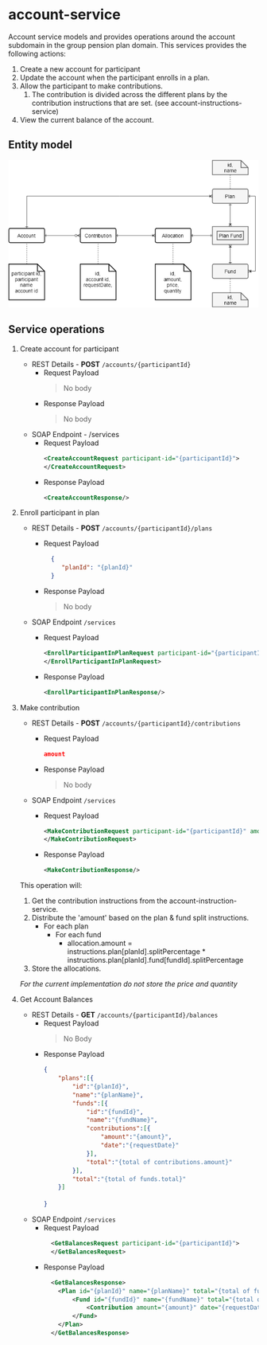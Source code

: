 # account-service

Account service models and provides operations around the account subdomain in the group pension plan domain.
This services provides the following actions:
1. Create a new account for participant
2. Update the account when the participant enrolls in a plan.
3. Allow the participant to make contributions.
    1. The contribution is divided across the different plans by the contribution instructions that are set. (see account-instructions-service)
4. View the current balance of the account.

## Entity model

![ER Diagram](account-er-model.png)

## Service operations
1. Create account for participant
    * REST Details - **POST** `/accounts/{participantId}`
        * Request Payload
          > No body
        * Response Payload
          > No body          
    * SOAP Endpoint - /services
        * Request Payload
            ```xml
            <CreateAccountRequest participant-id="{participantId}">
            </CreateAccountRequest>
            ```
        * Response Payload
            ```xml
            <CreateAccountResponse/>
            ```

2. Enroll participant in plan
    * REST Details - **POST** `/accounts/{participantId}/plans`
        * Request Payload
            ```json
              {
                 "planId": "{planId}"
              }
            ```   
        * Response Payload
          > No body          

    * SOAP Endpoint `/services`
       * Request Payload
          ```xml
          <EnrollParticipantInPlanRequest participant-id="{participantId}" plan-id="{planId}">
          </EnrollParticipantInPlanRequest>
          ```
       * Response Payload
          ```xml
          <EnrollParticipantInPlanResponse/>
          ```

3. Make contribution
    * REST Details - **POST** `/accounts/{participantId}/contributions`
        * Request Payload
            ```json
            amount
            ```
        * Response Payload
          > No body          
        
    * SOAP Endpoint `/services`
        * Request Payload
          ```xml
          <MakeContributionRequest participant-id="{participantId}" amount="{amount}">
          </MakeContributionRequest>
          ```
       * Response Payload
          ```xml
          <MakeContributionResponse/>
          ```
    
    This operation will:
    1. Get the contribution instructions from the account-instruction-service.
    2. Distribute the 'amount' based on the plan & fund split instructions.
        * For each plan
            * For each fund
                * allocation.amount = instructions.plan[planId].splitPercentage * instructions.plan[planId].fund[fundId].splitPercentage 
    3. Store the allocations.
    
    *For the current implementation do not store the price and quantity*

4. Get Account Balances
    * REST Details - **GET** `/accounts/{participantId}/balances`
        * Request Payload
          > No Body
        * Response Payload
            ```json
            {
                "plans":[{
                    "id":"{planId}",
                    "name":"{planName}",
                    "funds":[{
                        "id":"{fundId}",
                        "name":"{fundName}",
                        "contributions":[{
                            "amount":"{amount}",
                            "date":"{requestDate}"
                        }],
                        "total":"{total of contributions.amount}"
                    }],
                    "total":"{total of funds.total}"
                }]
                
            }
            ```
    * SOAP Endpoint `/services`
        * Request Payload
            ```xml
              <GetBalancesRequest participant-id="{participantId}">
              </GetBalancesRequest>
            ```    
        * Response Payload
            ```xml
              <GetBalancesResponse>
                <Plan id="{planId}" name="{planName}" total="{total of funds.amount}">
                    <Fund id="{fundId}" name="{fundName}" total="{total of contributions.amount}">
                        <Contribution amount="{amount}" date="{requestDate}"/>
                    </Fund>
                </Plan>
              </GetBalancesResponse>
            ```    
      